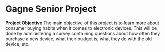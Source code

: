 # Gagne Senior Project

 
**Project Objective**
The main objective of this project is to learn more about consumer buying habits when it comes to electronic devices. This will be done by administering a survey containing questions about how often they purchase a new device, what their budget is, what they do with the old device, etc. 


